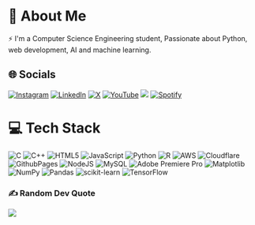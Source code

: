 # 💫 About Me
⚡ I'm a Computer Science Engineering student, Passionate about Python, web development, AI and machine learning.
## 🌐 Socials
[![Instagram](https://img.shields.io/badge/Instagram-%23E4405F.svg?logo=Instagram&logoColor=white)](//instagram.com/dipanshukapri) [![LinkedIn](https://img.shields.io/badge/LinkedIn-%230077B5.svg?logo=linkedin&logoColor=white)](//linkedin.com/in/dipanshukapri) [![X](https://img.shields.io/badge/X-black.svg?logo=X&logoColor=white)](//x.com/DipanshuKapri) [![YouTube](https://img.shields.io/badge/YouTube-%23FF0000.svg?logo=YouTube&logoColor=white)](//youtube.com/@dipanshukapri) 
[![](https://img.shields.io/badge/Spotify-1ED760?&logo=spotify&logoColor=white)](//open.spotify.com/user/3176jokwrfglqwmejmo6cctuda2i)
[![Spotify](https://spotify-status-git-main-chirag-kumar-jhas-projects.vercel.app/api/spotify)](https://open.spotify.com/user/3176jokwrfglqwmejmo6cctuda2i)

# 💻 Tech Stack
![C](https://img.shields.io/badge/c-%2300599C.svg?style=plastic&logo=c&logoColor=white) ![C++](https://img.shields.io/badge/c++-%2300599C.svg?style=plastic&logo=c%2B%2B&logoColor=white) ![HTML5](https://img.shields.io/badge/html5-%23E34F26.svg?style=plastic&logo=html5&logoColor=white) ![JavaScript](https://img.shields.io/badge/javascript-%23323330.svg?style=plastic&logo=javascript&logoColor=%23F7DF1E) ![Python](https://img.shields.io/badge/python-3670A0?style=plastic&logo=python&logoColor=ffdd54) ![R](https://img.shields.io/badge/r-%23276DC3.svg?style=plastic&logo=r&logoColor=white) ![AWS](https://img.shields.io/badge/AWS-%23FF9900.svg?style=plastic&logo=amazon-aws&logoColor=white) ![Cloudflare](https://img.shields.io/badge/Cloudflare-F38020?style=plastic&logo=Cloudflare&logoColor=white) ![GithubPages](https://img.shields.io/badge/heroku-%23430098.svg?style=plastic&logo=heroku&logoColor=white) ![NodeJS](https://img.shields.io/badge/node.js-6DA55F?style=plastic&logo=node.js&logoColor=white) ![MySQL](https://img.shields.io/badge/mysql-%2300000f.svg?style=plastic&logo=mysql&logoColor=white) ![Adobe Premiere Pro](https://img.shields.io/badge/Adobe%20Premiere%20Pro-9999FF.svg?style=plastic&logo=Adobe%20Premiere%20Pro&logoColor=white) ![Matplotlib](https://img.shields.io/badge/Matplotlib-%23ffffff.svg?style=plastic&logo=Matplotlib&logoColor=black)                 ![NumPy](https://img.shields.io/badge/numpy-%23013243.svg?style=plastic&logo=numpy&logoColor=white) ![Pandas](https://img.shields.io/badge/pandas-%23150458.svg?style=plastic&logo=pandas&logoColor=white) ![scikit-learn](https://img.shields.io/badge/scikit--learn-%23F7931E.svg?style=plastic&logo=scikit-learn&logoColor=white)                          ![TensorFlow](https://img.shields.io/badge/TensorFlow-%23FF6F00.svg?style=plastic&logo=TensorFlow&logoColor=white)

### ✍️ Random Dev Quote
![](https://quotes-github-readme.vercel.app/api?type=horizontal&theme=dark)

